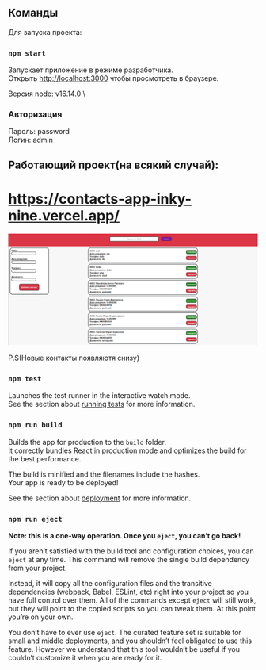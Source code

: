## Команды

Для запуска проекта:

### `npm start`

Запускает приложение в режиме разработчика.\
Открыть [http://localhost:3000](http://localhost:3000) чтобы просмотреть в браузере.

Версия node: v16.14.0 \

### Авторизация
 Пароль: password \
 Логин: admin

## Работающий проект(на всякий случай):
# https://contacts-app-inky-nine.vercel.app/


![first picture](./src/assets/preview.png)

P.S(Новые контакты появляютя снизу)

### `npm test`

Launches the test runner in the interactive watch mode.\
See the section about [running tests](https://facebook.github.io/create-react-app/docs/running-tests) for more information.

### `npm run build`

Builds the app for production to the `build` folder.\
It correctly bundles React in production mode and optimizes the build for the best performance.

The build is minified and the filenames include the hashes.\
Your app is ready to be deployed!

See the section about [deployment](https://facebook.github.io/create-react-app/docs/deployment) for more information.

### `npm run eject`

**Note: this is a one-way operation. Once you `eject`, you can’t go back!**

If you aren’t satisfied with the build tool and configuration choices, you can `eject` at any time. This command will remove the single build dependency from your project.

Instead, it will copy all the configuration files and the transitive dependencies (webpack, Babel, ESLint, etc) right into your project so you have full control over them. All of the commands except `eject` will still work, but they will point to the copied scripts so you can tweak them. At this point you’re on your own.

You don’t have to ever use `eject`. The curated feature set is suitable for small and middle deployments, and you shouldn’t feel obligated to use this feature. However we understand that this tool wouldn’t be useful if you couldn’t customize it when you are ready for it.

